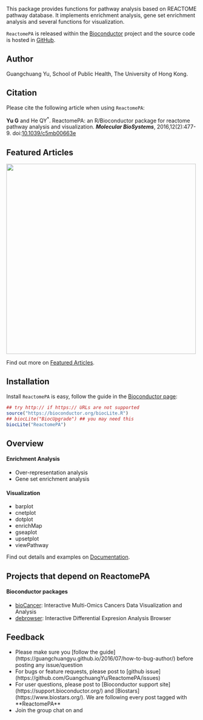 <!-- addtoany:= -->

<!-- release:=ReactomePA -->
<!-- devel:=ReactomePA -->
<!-- download:=ReactomePA:=total -->
<!-- download:=ReactomePA:=month -->

This package provides functions for pathway analysis based on REACTOME pathway database. It implements enrichment analysis, gene set enrichment analysis and several functions for visualization.

`ReactomePA` is released within the [Bioconductor](https://bioconductor.org/packages/ReactomePA) project and the source code is hosted in <a href="https://github.com/GuangchuangYu/ReactomePA"><i class="fa fa-github fa-lg"></i> GitHub</a>.


## <i class="fa fa-user"></i> Author

Guangchuang Yu, School of Public Health, The University of Hong Kong.

## <i class="fa fa-book"></i> Citation

<!-- doi:=10.1039/c5mb00663e -->
<!-- citation:=8d8msizDQcsC:=3311691878690959578 -->
<!-- altmetric:=4796667 -->

Please cite the following article when using `ReactomePA`:

__Yu G__ and He QY<sup>*</sup>. ReactomePA: an R/Bioconductor package for reactome pathway analysis and visualization. __*Molecular BioSystems*__, 2016,12(2):477-9. doi:[10.1039/c5mb00663e](http://dx.doi.org/10.1039/c5mb00663e)

<script type="text/javascript" src="https://d1bxh8uas1mnw7.cloudfront.net/assets/embed.js"></script>
<div data-badge-popover="right" data-badge-type="donut" data-doi="10.1039/c5mb00663e" class="altmetric-embed"></div>

## <i class="fa fa-pencil"></i> Featured Articles

<img src="featured_img/pnas_F4.large.jpg" width="500">

<i class="fa fa-hand-o-right"></i> Find out more on <i class="fa fa-pencil"></i> [Featured Articles](https://guangchuangyu.github.io/ReactomePA/featuredArticles/).


## <i class="fa fa-download"></i> Installation

Install `ReactomePA` is easy, follow the guide in the [Bioconductor page](https://bioconductor.org/packages/ReactomePA/):

```r
## try http:// if https:// URLs are not supported
source("https://bioconductor.org/biocLite.R")
## biocLite("BiocUpgrade") ## you may need this
biocLite("ReactomePA")
```

## <i class="fa fa-cogs"></i> Overview

#### <i class="fa fa-angle-double-right"></i> Enrichment Analysis

+ Over-representation analysis
+ Gene set enrichment analysis

#### <i class="fa fa-angle-double-right"></i> Visualization

+ barplot
+ cnetplot
+ dotplot
+ enrichMap
+ gseaplot
+ upsetplot
+ viewPathway


<i class="fa fa-hand-o-right"></i> Find out details and examples on <i class="fa fa-book"></i> [Documentation](https://guangchuangyu.github.io/ReactomePA/documentation/).

## <i class="fa fa-code-fork"></i> Projects that depend on ReactomePA

#### <i class="fa fa-angle-double-right"></i> Bioconductor packages

+ [bioCancer](https://www.bioconductor.org/packages/bioCancer/): Interactive Multi-Omics Cancers Data Visualization and Analysis
+ [debrowser](https://www.bioconductor.org/packages/debrowser/): Interactive Differential Expresion Analysis Browser

<!--
<i class="fa fa-hand-o-right"></i> Find out more on <i class="fa fa-github-alt"></i> [github](http://scisoft-net-map.isri.cmu.edu/application/ReactomePA/gitprojects).
-->

## <i class="fa fa-comment"></i> Feedback
<ul class="fa-ul">
	<li><i class="fa-li fa fa-hand-o-right"></i> Please make sure you [follow the guide](https://guangchuangyu.github.io/2016/07/how-to-bug-author/) before posting any issue/question</li>
	<li><i class="fa-li fa fa-bug"></i> For bugs or feature requests, please post to <i class="fa fa-github-alt"></i> [github issue](https://github.com/GuangchuangYu/ReactomePA/issues)</li>
	<li><i class="fa-li fa fa-question"></i>  For user questions, please post to [Bioconductor support site](https://support.bioconductor.org/) and [Biostars](https://www.biostars.org/). We are following every post tagged with **ReactomePA**</li>
	<li><i class="fa-li fa fa-commenting"></i> Join the group chat on <a href="https://twitter.com/hashtag/ReactomePA"><i class="fa fa-twitter fa-lg"></i></a> and <a href="http://huati.weibo.com/k/ReactomePA"><i class="fa fa-weibo fa-lg"></i></a></li>
</ul>


<!--
<div id="disqus_thread"></div>
<script type="text/javascript">

(function() {
    // Don't ever inject Disqus on localhost--it creates unwanted
    // discussions from 'localhost:1313' on your Disqus account...
    // if (window.location.hostname == "localhost")
    //     return;

    var dsq = document.createElement('script'); dsq.type = 'text/javascript'; dsq.async = true;
    var disqus_shortname = 'gcyu';
    dsq.src = '//' + disqus_shortname + '.disqus.com/embed.js';
    (document.getElementsByTagName('head')[0] || document.getElementsByTagName('body')[0]).appendChild(dsq);
})();
</script>
<noscript>Please enable JavaScript to view the <a href="http://disqus.com/?ref_noscript">comments powered by Disqus.</a></noscript>
<a href="http://disqus.com/" class="dsq-brlink">comments powered by <span class="logo-disqus">Disqus</span></a>

-->

